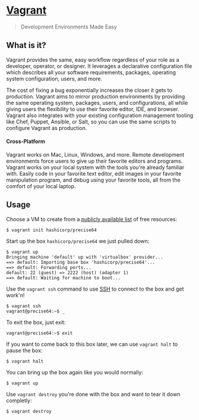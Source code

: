# [Vagrant](https://www.vagrantup.com/)
> Development Environments Made Easy

## What is it?
Vagrant provides the same, easy workflow regardless of your role as a developer, operator, or designer. It leverages a declarative configuration file which describes all your software requirements, packages, operating system configuration, users, and more.

The cost of fixing a bug exponentially increases the closer it gets to production. Vagrant aims to mirror production environments by providing the same operating system, packages, users, and configurations, all while giving users the flexibility to use their favorite editor, IDE, and browser. Vagrant also integrates with your existing configuration management tooling like Chef, Puppet, Ansible, or Salt, so you can use the same scripts to configure Vagrant as production.

#### Cross-Platform
Vagrant works on Mac, Linux, Windows, and more. Remote development environments force users to give up their favorite editors and programs. Vagrant works on your local system with the tools you're already familiar with. Easily code in your favorite text editor, edit images in your favorite manipulation program, and debug using your favorite tools, all from the comfort of your local laptop.

## Usage

Choose a VM to create from a [publicly available list](https://app.vagrantup.com/boxes/search) of free resources:
```shell
$ vagrant init hashicorp/precise64
```

Start up the box `hashicorp/precise64` we just pulled down:
``` 
$ vagrant up
Bringing machine 'default' up with 'virtualbox' provider...
==> default: Importing base box 'hashicorp/precise64'...
==> default: Forwarding ports...
default: 22 (guest) => 2222 (host) (adapter 1)
==> default: Waiting for machine to boot...
```

Use the `vagrant ssh` command to use [SSH](https://en.wikipedia.org/wiki/Secure_Shell) to connect to the box and get work'n!
```
$ vagrant ssh
vagrant@precise64:~$ _
```

To exit the box, just exit:
```
vagrant@precise64:~$ exit
```

If you want to come back to this box later, we can use `vagrant halt` to pause the box:
```
$ vagrant halt
```

You can bring up the box again like you would normally:
```
$ vagrant up
```

Use `vagrant destroy` you're done with the box and want to tear it down completly:
```
$ vagrant destroy
```
